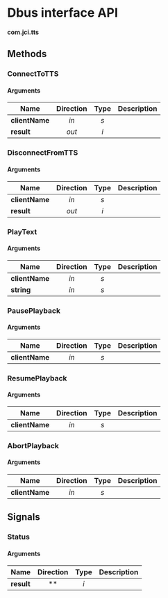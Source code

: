 
# Dbus interface API

**com.jci.tts**


## Methods

### ConnectToTTS



#### Arguments

| Name | Direction | Type | Description |
| --- | :---: | :---: | --- |
| **clientName** | *in* | *s* |  |
| **result** | *out* | *i* |  |


### DisconnectFromTTS



#### Arguments

| Name | Direction | Type | Description |
| --- | :---: | :---: | --- |
| **clientName** | *in* | *s* |  |
| **result** | *out* | *i* |  |


### PlayText



#### Arguments

| Name | Direction | Type | Description |
| --- | :---: | :---: | --- |
| **clientName** | *in* | *s* |  |
| **string** | *in* | *s* |  |


### PausePlayback



#### Arguments

| Name | Direction | Type | Description |
| --- | :---: | :---: | --- |
| **clientName** | *in* | *s* |  |


### ResumePlayback



#### Arguments

| Name | Direction | Type | Description |
| --- | :---: | :---: | --- |
| **clientName** | *in* | *s* |  |


### AbortPlayback



#### Arguments

| Name | Direction | Type | Description |
| --- | :---: | :---: | --- |
| **clientName** | *in* | *s* |  |



## Signals

### Status



#### Arguments

| Name | Direction | Type | Description |
| --- | :---: | :---: | --- |
| **result** | ** | *i* |  |

